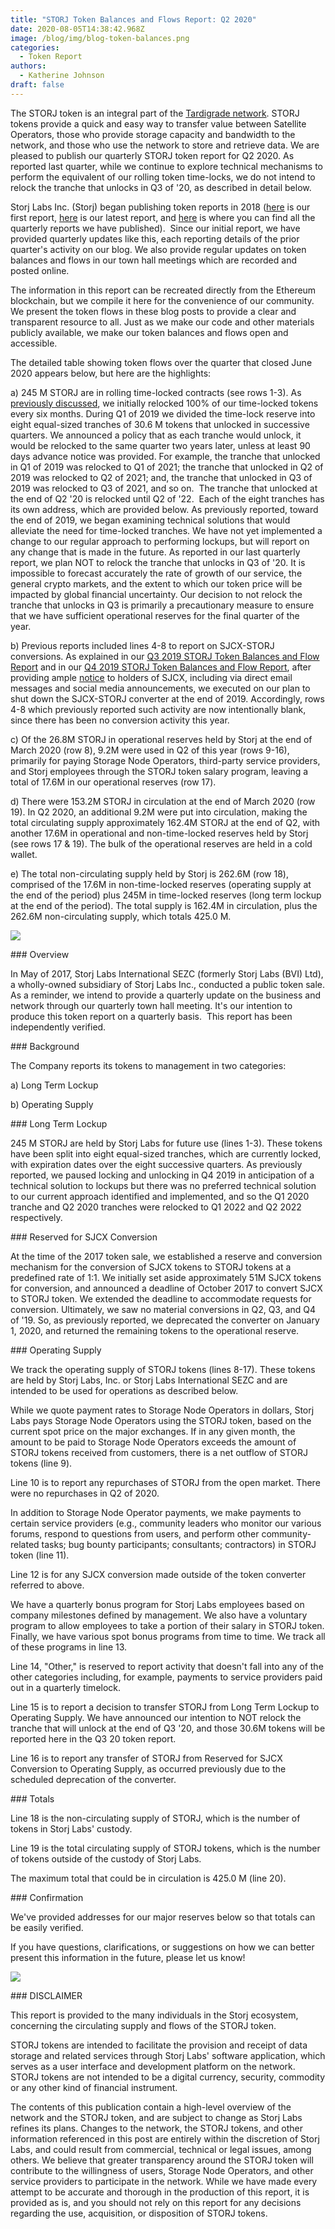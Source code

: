 ```yaml
---
title: "STORJ Token Balances and Flows Report: Q2 2020"
date: 2020-08-05T14:38:42.968Z
image: /blog/img/blog-token-balances.png
categories:
  - Token Report
authors:
  - Katherine Johnson
draft: false
---
```

The STORJ token is an integral part of the [Tardigrade network](https://tardigrade.io/). STORJ tokens provide a quick and easy way to transfer value between Satellite Operators, those who provide storage capacity and bandwidth to the network, and those who use the network to store and retrieve data. We are pleased to publish our quarterly STORJ token report for Q2 2020. As reported last quarter, while we continue to explore technical mechanisms to perform the equivalent of our rolling token time-locks, we do not intend to relock the tranche that unlocks in Q3 of '20, as described in detail below.

Storj Labs Inc. (Storj) began publishing token reports in 2018 ([here](https://storj.io/blog/2018/12/storj-token-balances-and-flows-report-nov.-30-2018/) is our first report, [here](https://storj.io/blog/2020/04/storj-token-balances-and-flows-report-q1-2020/#:~:text=In%20Q1%202020%2C%20an%20additional,timelocked%20reserves%20held%20by%20Storj.&text=The%20total%20supply%20is%20153.2,supply%2C%20which%20totals%20425.0%20M.) is our latest report, and [here](https://storj.io/blog/categories/token-report) is where you can find all the quarterly reports we have published).  Since our initial report, we have provided quarterly updates like this, each reporting details of the prior quarter's activity on our blog. We also provide regular updates on token balances and flows in our town hall meetings which are recorded and posted online. 

The information in this report can be recreated directly from the Ethereum blockchain, but we compile it here for the convenience of our community. We present the token flows in these blog posts to provide a clear and transparent resource to all. Just as we make our code and other materials publicly available, we make our token balances and flows open and accessible.

The detailed table showing token flows over the quarter that closed June 2020 appears below, but here are the highlights: 

a) 245 M STORJ are in rolling time-locked contracts (see rows 1-3). As [previously discussed](https://storj.io/blog/2018/12/using-timelocked-tokens-to-support-long-term-sustainability/), we initially relocked 100% of our time-locked tokens every six months. During Q1 of 2019 we divided the time-lock reserve into eight equal-sized tranches of 30.6 M tokens that unlocked in successive quarters. We announced a policy that as each tranche would unlock, it would be relocked to the same quarter two years later, unless at least 90 days advance notice was provided. For example, the tranche that unlocked in Q1 of 2019 was relocked to Q1 of 2021; the tranche that unlocked in Q2 of 2019 was relocked to Q2 of 2021; and, the tranche that unlocked in Q3 of 2019 was relocked to Q3 of 2021, and so on.  The tranche that unlocked at the end of Q2 '20 is relocked until Q2 of '22.  Each of the eight tranches has its own address, which are provided below. As previously reported, toward the end of 2019, we began examining technical solutions that would alleviate the need for time-locked tranches. We have not yet implemented a change to our regular approach to performing lockups, but will report on any change that is made in the future. As reported in our last quarterly report, we plan NOT to relock the tranche that unlocks in Q3 of '20. It is impossible to forecast accurately the rate of growth of our service, the general crypto markets, and the extent to which our token price will be impacted by global financial uncertainty. Our decision to not relock the tranche that unlocks in Q3 is primarily a precautionary measure to ensure that we have sufficient operational reserves for the final quarter of the year.  

b) Previous reports included lines 4-8 to report on SJCX-STORJ conversions. As explained in our [Q3 2019 STORJ Token Balances and Flow Report](https://storj.io/blog/2019/10/storj-token-balances-and-flows-report-q3-2019/) and in our [Q4 2019 STORJ Token Balances and Flow Report](https://storj.io/blog/2020/03/storj-token-balances-and-flows-report-q4-2019/), after providing ample [notice](https://support.storj.io/hc/en-us/articles/360026892271-What-happens-to-the-SJCX-that-their-holders-haven-t-converted-) to holders of SJCX, including via direct email messages and social media announcements, we executed on our plan to shut down the SJCX-STORJ converter at the end of 2019. Accordingly, rows 4-8 which previously reported such activity are now intentionally blank, since there has been no conversion activity this year.

c) Of the 26.8M STORJ in operational reserves held by Storj at the end of March 2020 (row 8), 9.2M were used in Q2 of this year (rows 9-16), primarily for paying Storage Node Operators, third-party service providers, and Storj employees through the STORJ token salary program, leaving a total of 17.6M in our operational reserves (row 17). 

d) There were 153.2M STORJ in circulation at the end of March 2020 (row 19). In Q2 2020, an additional 9.2M were put into circulation, making the total circulating supply approximately 162.4M STORJ at the end of Q2, with another 17.6M in operational and non-time-locked reserves held by Storj (see rows 17 & 19). The bulk of the operational reserves are held in a cold wallet.

e) The total non-circulating supply held by Storj is 262.6M (row 18), comprised of the 17.6M in non-time-locked reserves (operating supply at the end of the period) plus 245M in time-locked reserves (long term lockup at the end of the period). The total supply is 162.4M in circulation, plus the 262.6M non-circulating supply, which totals 425.0 M.

![](/blog/img/q2-token-report-1.png)

\### Overview

In May of 2017, Storj Labs International SEZC (formerly Storj Labs (BVI) Ltd), a wholly-owned subsidiary of Storj Labs Inc., conducted a public token sale. As a reminder, we intend to provide a quarterly update on the business and network through our quarterly town hall meeting. It's our intention to produce this token report on a quarterly basis.  This report has been independently verified.

\### Background

The Company reports its tokens to management in two categories:

a) Long Term Lockup

b) Operating Supply

\### Long Term Lockup

245 M STORJ are held by Storj Labs for future use (lines 1-3). These tokens have been split into eight equal-sized tranches, which are currently locked, with expiration dates over the eight successive quarters. As previously reported, we paused locking and unlocking in Q4 2019 in anticipation of a technical solution to lockups but there was no preferred technical solution to our current approach identified and implemented, and so the Q1 2020 tranche and Q2 2020 tranches were relocked to Q1 2022 and Q2 2022 respectively.

\### Reserved for SJCX Conversion

At the time of the 2017 token sale, we established a reserve and conversion mechanism for the conversion of SJCX tokens to STORJ tokens at a predefined rate of 1:1. We initially set aside approximately 51M SJCX tokens for conversion, and announced a deadline of October 2017 to convert SJCX to STORJ token. We extended the deadline to accommodate requests for conversion. Ultimately, we saw no material conversions in Q2, Q3, and Q4 of '19. So, as previously reported, we deprecated the converter on January 1, 2020, and returned the remaining tokens to the operational reserve.

\### Operating Supply 

We track the operating supply of STORJ tokens (lines 8-17). These tokens are held by Storj Labs, Inc. or Storj Labs International SEZC and are intended to be used for operations as described below.

While we quote payment rates to Storage Node Operators in dollars, Storj Labs pays Storage Node Operators using the STORJ token, based on the current spot price on the major exchanges. If in any given month, the amount to be paid to Storage Node Operators exceeds the amount of STORJ tokens received from customers, there is a net outflow of STORJ tokens (line 9).

Line 10 is to report any repurchases of STORJ from the open market. There were no repurchases in Q2 of 2020.

In addition to Storage Node Operator payments, we make payments to certain service providers (e.g., community leaders who monitor our various forums, respond to questions from users, and perform other community-related tasks; bug bounty participants; consultants; contractors) in STORJ token (line 11).

Line 12 is for any SJCX conversion made outside of the token converter referred to above.

We have a quarterly bonus program for Storj Labs employees based on company milestones defined by management. We also have a voluntary program to allow employees to take a portion of their salary in STORJ token. Finally, we have various spot bonus programs from time to time. We track all of these programs in line 13.

Line 14, "Other," is reserved to report activity that doesn't fall into any of the other categories including, for example, payments to service providers paid out in a quarterly timelock.

Line 15 is to report a decision to transfer STORJ from Long Term Lockup to Operating Supply. We have announced our intention to NOT relock the tranche that will unlock at the end of Q3 '20, and those 30.6M tokens will be reported here in the Q3 20 token report.

Line 16 is to report any transfer of STORJ from Reserved for SJCX Conversion to Operating Supply, as occurred previously due to the scheduled deprecation of the converter.

\### Totals

Line 18 is the non-circulating supply of STORJ, which is the number of tokens in Storj Labs' custody.

Line 19 is the total circulating supply of STORJ tokens, which is the number of tokens outside of the custody of Storj Labs.

The maximum total that could be in circulation is 425.0 M (line 20).

\### Confirmation

We've provided addresses for our major reserves below so that totals can be easily verified. 

If you have questions, clarifications, or suggestions on how we can better present this information in the future, please let us know!

![](/blog/img/q2-token-report-2.png)

\### DISCLAIMER

This report is provided to the many individuals in the Storj ecosystem, concerning the circulating supply and flows of the STORJ token.

STORJ tokens are intended to facilitate the provision and receipt of data storage and related services through Storj Labs' software application, which serves as a user interface and development platform on the network. STORJ tokens are not intended to be a digital currency, security, commodity or any other kind of financial instrument.

The contents of this publication contain a high-level overview of the network and the STORJ token, and are subject to change as Storj Labs refines its plans. Changes to the network, the STORJ tokens, and other information referenced in this post are entirely within the discretion of Storj Labs, and could result from commercial, technical or legal issues, among others. We believe that greater transparency around the STORJ token will contribute to the willingness of users, Storage Node Operators, and other service providers to participate in the network. While we have made every attempt to be accurate and thorough in the production of this report, it is provided as is, and you should not rely on this report for any decisions regarding the use, acquisition, or disposition of STORJ tokens.